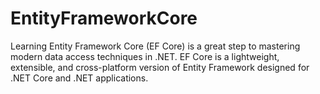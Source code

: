 # EntityFrameworkCore
Learning Entity Framework Core (EF Core) is a great step to mastering modern data access techniques in .NET. EF Core is a lightweight, extensible, and cross-platform version of Entity Framework designed for .NET Core and .NET applications.

